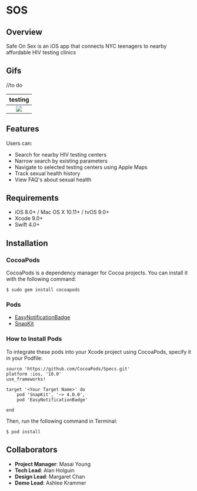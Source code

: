 # SOS

## Overview
Safe On Sex is an iOS app that connects NYC teenagers to nearby affordable HIV testing clinics

## Gifs
//to do

|testing|
|:-------------:|
|<img src=https://media.giphy.com/media/26DNdoCeEaDUQiqty/giphy.gif>|

## Features
Users can: 
- Search for nearby HIV testing centers
- Narrow search by existing parameters 
- Navigate to selected testing centers using Apple Maps 
- Track sexual health history
- View FAQ's about sexual health

## Requirements
- iOS 8.0+ / Mac OS X 10.11+ / tvOS 9.0+
- Xcode 9.0+
- Swift 4.0+

## Installation

### CocoaPods
CocoaPods is a dependency manager for Cocoa projects. You can install it with the following command:

`$ sudo gem install cocoapods`

### Pods
- [EasyNotificationBadge](https://github.com/Minitour/EasyNotificationBadge)
- [SnapKit](http://snapkit.io/docs)

### How to Install Pods
To integrate these pods into your Xcode project using CocoaPods, specify it in your Podfile:

```
source 'https://github.com/CocoaPods/Specs.git'
platform :ios, '10.0'
use_frameworks!

target '<Your Target Name>' do
    pod 'SnapKit', '~> 4.0.0',
    pod 'EasyNotificationBadge'

end
```

Then, run the following command in Terminal:

`$ pod install`

## Collaborators
- **Project Manager**: Masai Young
- **Tech Lead**: Alan Holguin  
- **Design Lead**: Margaret Chan  
- **Demo Lead**: Ashlee Krammer
